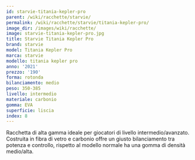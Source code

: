 ```yaml
---
id: starvie-titania-kepler-pro
parent: /wiki/racchette/starvie/
permalink: /wiki/racchette/starvie/titania-kepler-pro/
image_dir: /images/wiki/racchette/
image: starvie-titania-kepler-pro.jpg
title: Starvie Titania Kepler Pro
brand: starvie
model: Titania Kepler Pro
marca: starvie
modello: titania kepler pro
anno: '2021'
prezzo: '190'
forma: rotonda
bilanciamento: medio
peso: 350-385
livello: intermedio
materiale: carbonio
gomma: EVA
superficie: liscia
index: 8
---
```

Racchetta di alta gamma ideale per giocatori di livello intermedio/avanzato. Costruita in fibra di vetro e carbonio offre un giusto bilanciamento tra potenza e controllo, rispetto al modello normale ha una gomma di densità medio/alta.